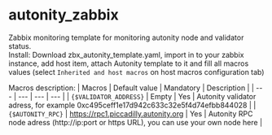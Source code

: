 # autonity_zabbix
Zabbix monitoring template for monitoring autonity node and validator status.\
Install: Download zbx_autonity_template.yaml, import in to your zabbix instance, add host item, attach Autonity template to it and fill all macros values (select `Inherited and host macros` on host macros configuration tab)

Macros description:
| Macros | Default value | Mandatory | Description |
| --- | --- | --- | --- |
| `{$VALIDATOR_ADDRESS}` | Empty | Yes | Autonity validator adress, for example 0xc495ceff1e17d942c633c32e5f4d74efbb844028 |
| `{$AUTONITY_RPC}` | https://rpc1.piccadilly.autonity.org | Yes | Autonity RPC node adress (http://ip:port or https URL), you can use your own node here |
